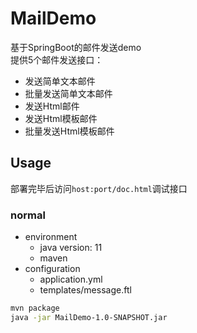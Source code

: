 # MailDemo
基于SpringBoot的邮件发送demo <br>
提供5个邮件发送接口： <br>
+ 发送简单文本邮件
+ 批量发送简单文本邮件
+ 发送Html邮件
+ 发送Html模板邮件
+ 批量发送Html模板邮件
## Usage
部署完毕后访问`host:port/doc.html`调试接口
### normal
+ environment
    + java version: 11
    + maven
+ configuration
    + application.yml
    + templates/message.ftl

```bash
mvn package
java -jar MailDemo-1.0-SNAPSHOT.jar
```